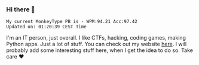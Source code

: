 ### Hi there 👋
<!-- PB START -->
```
My current MonkeyType PB is - WPM:94.21 Acc:97.42
Updated on: 01:20:39 CEST Time
```
<!-- PB END -->
I'm an IT person, just overall. I like CTFs, hacking, coding games, making Python apps. Just a lot of stuff.
You can check out my website [here](https://skill3472.github.io/).
I will probably add some interesting stuff here, when I get the idea to do so. Take care ❤️
